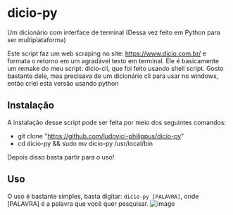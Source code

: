 # dicio-py
Um dicionário com interface de terminal (Dessa vez feito em Python para ser multiplataforma)

Este script faz um web scraping no site: https://www.dicio.com.br/ e formata o retorno em um agradável texto em terminal. 
Ele é basicamente um remake do meu script: dicio-cli, que foi feito usando shell script. Gosto bastante dele, mas precisava de um dicionário cli para usar no windows, então criei esta versão usando python

## Instalação
A instalação desse script pode ser feita por meio dos seguintes comandos:

- git clone "https://github.com/ludovici-philippus/dicio-py"
- cd dicio-py && sudo mv dicio-py /usr/local/bin

Depois disso basta partir para o uso!

## Uso
O uso é bastante simples, basta digitar: `dicio-py [PALAVRA]`, onde [PALAVRA] é a palavra que você quer pesquisar.
![image](https://user-images.githubusercontent.com/37634205/187089622-6e827d9c-dd13-46c3-908f-0bce9a085868.png)
